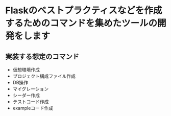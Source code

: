 # Flaskのベストプラクティスなどを作成するためのコマンドを集めたツールの開発をします


## 実装する想定のコマンド

- 仮想環境作成
- プロジェクト構成ファイル作成
- DB操作
- マイグレーション
- シーダー作成
- テストコード作成
- exampleコード作成
